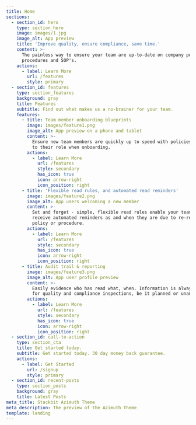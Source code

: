 ```yaml
---
title: Home
sections:
  - section_id: hero
    type: section_hero
    image: images/1.jpg
    image_alt: App preview
    title: 'Improve quality, ensure compliance, save time.'
    content: >-
      The painless way to ensure your team are up-to-date on company policies,
      procedures and SOP's.
    actions:
      - label: Learn More
        url: /features
        style: primary
  - section_id: features
    type: section_features
    background: gray
    title: Features
    subtitle: Find out what makes us a no-brainer for your team.
    features:
      - title: Team member onboarding blueprints
        image: images/feature1.png
        image_alt: App preview on a phone and tablet
        content: >-
          Ensure new team members are quickly up to speed with policies specific
          to their role when onboarding.
        actions:
          - label: Learn More
            url: /features
            style: secondary
            has_icon: true
            icon: arrow-right
            icon_position: right
      - title: 'Flexible read rules, and automated read reminders'
        image: images/feature2.png
        image_alt: App users welcoming a new member
        content: >-
          Set and forget - simple, flexible read rules enable your team to
          receive automated reminders as and when they are due to re-read a
          policy or procedure.
        actions:
          - label: Learn More
            url: /features
            style: secondary
            has_icon: true
            icon: arrow-right
            icon_position: right
      - title: Audit trail & reporting
        image: images/feature3.png
        image_alt: App user profile preview
        content: >-
          Easily evidence who has read what, when. Information is always to hand
          for quality and compliance inspections, be it planned or unannounced.
        actions:
          - label: Learn More
            url: /features
            style: secondary
            has_icon: true
            icon: arrow-right
            icon_position: right
  - section_id: call-to-action
    type: section_cta
    title: Get started today.
    subtitle: Get started today. 30 day money back guarantee.
    actions:
      - label: Get Started
        url: /signup
        style: primary
  - section_id: recent-posts
    type: section_posts
    background: gray
    title: Latest Posts
meta_title: Stackbit Azimuth Theme
meta_description: The preview of the Azimuth theme
template: landing
---
```

